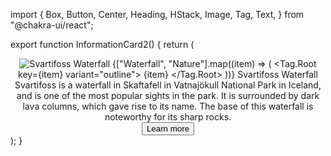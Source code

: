import {
  Box,
  Button,
  Center,
  Heading,
  HStack,
  Image,
  Tag,
  Text,
} from "@chakra-ui/react";

export function InformationCard2() {
  return (
    <Center as="section" bg="gray.100" h="100vh">
      <Box maxW="420px" bg="white" p="6">
        <Image
          src="https://images.unsplash.com/photo-1667420170858-39d40cb413e3?ixlib=rb-4.0.3&ixid=MnwxMjA3fDB8MHxwaG90by1wYWdlfHx8fGVufDB8fHx8&auto=format&fit=crop&w=1770&q=80"
          alt="Svartifoss Waterfall"
          borderRadius="xl"
          objectFit="cover"
          mx="auto"
        />
        <HStack mt="5" gap="3">
          {["Waterfall", "Nature"].map((item) => (
            <Tag.Root key={item} variant="outline">
              {item}
            </Tag.Root>
          ))}
        </HStack>
        <Heading my="4" size="lg">
          Svartifoss Waterfall
        </Heading>
        <Text>
          Svartifoss is a waterfall in Skaftafell in Vatnajökull National Park
          in Iceland, and is one of the most popular sights in the park. It is
          surrounded by dark lava columns, which gave rise to its name. The base
          of this waterfall is noteworthy for its sharp rocks.
        </Text>
        <Center my="6">
          <Button colorScheme="blue">Learn more</Button>
        </Center>
      </Box>
    </Center>
  );
}
